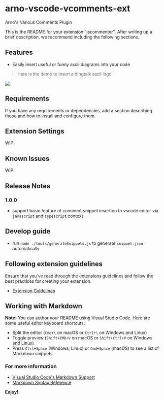 # arno-vscode-vcomments-ext

Arno's Various Comments Plugin

This is the README for your extension "jscommenter". After writing up a brief description, we recommend including the following sections.

## Features

- Easily insert useful or funny ascii diagrams into your code

> Here is the demo to insert a dingtalk ascii logo

![](https://i.loli.net/2021/09/28/92suxkAErC1f6gl.gif)


## Requirements

If you have any requirements or dependencies, add a section describing those and how to install and configure them.

## Extension Settings

WIP

## Known Issues

WIP

## Release Notes

### 1.0.0

- support basic feature of comment snippet insertion to vscode editor via `javascript` and `typescript` context

## Develop guide

- run `node ./tools/generateSnippets.js` to generate `snippet.json` automatically


## Following extension guidelines

Ensure that you've read through the extensions guidelines and follow the best practices for creating your extension.

* [Extension Guidelines](https://code.visualstudio.com/api/references/extension-guidelines)

## Working with Markdown

**Note:** You can author your README using Visual Studio Code.  Here are some useful editor keyboard shortcuts:

* Split the editor (`Cmd+\` on macOS or `Ctrl+\` on Windows and Linux)
* Toggle preview (`Shift+CMD+V` on macOS or `Shift+Ctrl+V` on Windows and Linux)
* Press `Ctrl+Space` (Windows, Linux) or `Cmd+Space` (macOS) to see a list of Markdown snippets

### For more information

* [Visual Studio Code's Markdown Support](http://code.visualstudio.com/docs/languages/markdown)
* [Markdown Syntax Reference](https://help.github.com/articles/markdown-basics/)

**Enjoy!**

